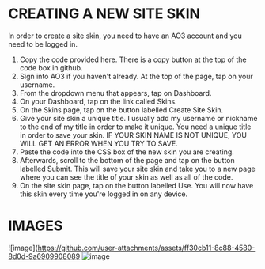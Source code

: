 # CREATING A NEW SITE SKIN

In order to create a site skin, you need to have an AO3 account and you need to be logged in.

1. Copy the code provided here. There is a copy button at the top of the code box in github.
2. Sign into AO3 if you haven't already. At the top of the page, tap on your username.
3. From the dropdown menu that appears, tap on Dashboard.
4. On your Dashboard, tap on the link called Skins.
5. On the Skins page, tap on the button labelled Create Site Skin.
6. Give your site skin a unique title. I usually add my username or nickname to the end of my title in order to make it unique. You need a unique title in order to save your skin. IF YOUR SKIN NAME IS NOT UNIQUE, YOU WILL GET AN ERROR WHEN YOU TRY TO SAVE.
7. Paste the code into the CSS box of the new skin you are creating.
8. Afterwards, scroll to the bottom of the page and tap on the button labelled Submit. This will save your site skin and take you to a new page where you can see the title of your skin as well as all of the code.
9. On the site skin page, tap on the button labelled Use. You will now have this skin every time you're logged in on any device.

# IMAGES

![image](https://github.com/user-attachments/assets/ff30cb11-8c88-4580-8d0d-9a6909908089
![image](https://github.com/user-attachments/assets/baf8cd72-22e0-4ff5-a752-42e37f0a7f87)

